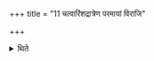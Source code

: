 +++
title = "11 चत्वारिंशद्रात्रेण परमायां विराजि"

+++

<details><summary>थिते</summary>

चत्वारिंशद्रात्रेण परमायां विराजि प्रतितिष्ठन्ति ११
</details>
